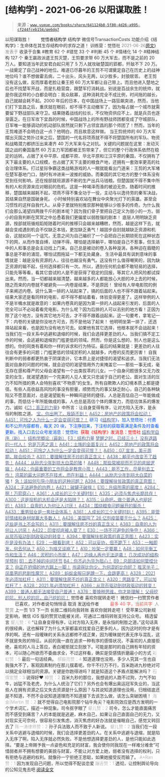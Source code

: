 # [结构学] - 2021-06-26 以阳谋取胜！

> 来源：[`www.yuque.com/books/share/641124b8-5f80-4d26-a995-cf244fceb154/qe6dg7`](https://www.yuque.com/books/share/641124b8-5f80-4d26-a995-cf244fceb154/qe6dg7)

<ne-p id="520f42f3293818f927861ebbd5b15da4_p_0" data-lake-id="520f42f3293818f927861ebbd5b15da4_p_0"><ne-text id="ub8bce456" style="color: rgb(51, 51, 51);">以阳谋取胜！</ne-text></ne-p> <ne-p id="bc04f5c11e1e7e16cfffc08963febe0a" data-lake-id="bc04f5c11e1e7e16cfffc08963febe0a"><ne-text id="ub8c3b1c6" ne-fontsize="12" style="color: rgb(255, 255, 255);">原创</ne-text><ne-text id="uc2a4db2a" ne-fontsize="14">觉悟者</ne-text><ne-text id="ubc35f609" ne-fontsize="14">结构学</ne-text></ne-p> <ne-p id="f76fb65c7d1c38e875d9ba745e8ae28a" data-lake-id="f76fb65c7d1c38e875d9ba745e8ae28a"><ne-text id="uaf53714c" ne-fontsize="14" ne-bold="true" style="color: rgb(51, 51, 51);">结构学</ne-text></ne-p> <ne-p id="55e7ce14908110e5784e42e8840d27c4" data-lake-id="55e7ce14908110e5784e42e8840d27c4"><ne-text id="u84e96975" ne-fontsize="14" style="color: rgb(51, 51, 51);">微信号</ne-text><ne-text id="u1b35c680" ne-fontsize="14" style="color: rgb(51, 51, 51);">TransactionCosts</ne-text></ne-p> <ne-p id="f328a16a4a0bc67507bb4b5dafd2dabe" data-lake-id="f328a16a4a0bc67507bb4b5dafd2dabe"><ne-text id="u6c4a9b82" ne-fontsize="14" style="color: rgb(51, 51, 51);">功能介绍</ne-text><ne-text id="ufada5550" ne-fontsize="14" style="color: rgb(51, 51, 51);">《结构学》：生命体在其生存结构中的求存之道！ 训练营：觉悟社</ne-text></ne-p> <ne-p id="59889ba34a265444fd39c94ee0a61b1a" data-lake-id="59889ba34a265444fd39c94ee0a61b1a"><ne-text id="u3f60a223" style="color: rgb(140, 140, 140);">2021-06-26</ne-text>[<ne-text id="u67fc5391" ne-fontsize="14">原文</ne-text>](https://mp.weixin.qq.com/s?__biz=MzIzMDYwOTM0Mg==&mid=2247485898&idx=1&sn=6bbdb42cc47c608648069f45e58facc9&chksm=e8b1911bdfc6180d7d00fe8bce77e4ffc5823575bcbd15a413e612eaf929d0ffa3ccff072672#rd))<ne-text id="uee0ee931" ne-fontsize="14" style="color: rgb(140, 140, 140);">发表于</ne-text></ne-p> <ne-p id="995518f3c7a2b4e99ed45e52c84c3212" data-lake-id="995518f3c7a2b4e99ed45e52c84c3212"><ne-text id="ub41954c3" style="color: rgb(51, 51, 51);">收录于合集</ne-text></ne-p> <ne-p id="9595f82de5e8eae518ea4646f38d2c0f" data-lake-id="9595f82de5e8eae518ea4646f38d2c0f"><ne-text id="u177c432c" style="color: rgb(51, 51, 51);">#教育 62 个</ne-text></ne-p> <ne-p id="9f948491cfdfd90913fb4c316038b381" data-lake-id="9f948491cfdfd90913fb4c316038b381"><ne-text id="uce37ed29" style="color: rgb(51, 51, 51);">#错觉 33 个</ne-text></ne-p> <ne-p id="776d3c2f816069d1c8e83bb4a1f159e5" data-lake-id="776d3c2f816069d1c8e83bb4a1f159e5"><ne-text id="u8cdcd405" style="color: rgb(51, 51, 51);">#判断 45 个</ne-text></ne-p> <ne-p id="6f01b02fb9c00d74cf48450b9b03a3a1" data-lake-id="6f01b02fb9c00d74cf48450b9b03a3a1"><ne-text id="u0b9ee6de" style="color: rgb(51, 51, 51);">#情绪化 14 个</ne-text></ne-p> <ne-p id="81cb5275d2c49dce361b361b2a18fb62" data-lake-id="81cb5275d2c49dce361b361b2a18fb62"><ne-text id="u1a463f5f" style="color: rgb(51, 51, 51);">#精神结构 127 个</ne-text></ne-p> <ne-p id="1c979bdf15d487cda3a0c5905f718207" data-lake-id="1c979bdf15d487cda3a0c5905f718207"><ne-text id="ud4a5d75e" style="color: rgb(51, 51, 51);">秦王嬴政派遣王剪灭楚，王剪要求带 60 万大军去，而不是之前的 20 万人。要知道当年武安君白起只用了 5 万人就攻破楚国的郢都，歼敌不下 20 万。一战奠定了自己战神的地位。难道已尽暮年的王剪不可谓奠定自己在历史上的战神地位吗？谁不想做霍去病，二十出头，风头无两，以少胜多，封狼居胥。</ne-text></ne-p> <ne-p id="1e52c5efa4e795265269d632ae7fd95a" data-lake-id="1e52c5efa4e795265269d632ae7fd95a"><ne-text id="u7329d522" style="color: rgb(51, 51, 51);">老王剪没有这么做，反而厚着老脸让秦王把 60 万大军都让自己带上。而且他进入楚地之后也不找楚军开战，而是扎稳营盘，跟楚军打消耗战。别说是百战余生的统帅，就是你我这样的小白都会明白：我众敌寡，这种消耗完全不成比例，时间拖的越长，自己就越会耗不起。2000 年后的日本，在中国战场上一路狂飙突进，然而，当他们打下宜昌之后，重庆就在眼前，却不得不主动撤军了。因为每占据一个城市就需要留下野战部队来守卫。结果随着战线的拉长，不仅物资供应不上，就是兵员也逐渐匮乏。在日军攻下宜昌的时候，中国战场上的所有野战师团都变成了守城部队，日军唯一能够调动的机动部队居然就只剩下占领宜昌的那个师团了！然而，当年的王剪难道不会明白这一点？他明白，而且故意这样做。</ne-text></ne-p> <ne-p id="e6fab79d7d316066c965917e495cff12" data-lake-id="e6fab79d7d316066c965917e495cff12"><ne-text id="u14103b98" style="color: rgb(51, 51, 51);">当王剪统帅的 60 万大军摆出灭国之势扑过来之后，楚国的一代名将项燕就不得不将楚国所有的军队、物资和战略潜力都挤压出来凑齐 40 万大军来与之对抗。关键的问题就在这里：发动灭国之战的秦国虽然 60 万主力军团都被王剪带来了，但它的整个行政体系依然在稳定的运转。占据了关中平原、成都平原、华北平原和江汉平原的秦国，不仅拥有了天下最主要的人口规模，也占据了天下主要的粮食产地，还拥有一套效率更高的社会治理体系。打过星际争霸这类战略游戏的人一眼就能看出门道来：王剪的大军堵在楚军基地门口，随时有冲进来一波推的威胁。而秦国的其它地方的整个体系没有受到任何影响，还在按部就班源源不断的生产出兵马钱粮。但楚国就不得不集中所有的人和资源来应对眼前的危机。这是一种竭泽而渔的被迫无奈。随着时间的推移，楚国越来越耗不起，项燕不得不集全功于一役，主动与以逸待劳的秦军决战，其结果自然是国破身死。</ne-text></ne-p> <ne-p id="b7ccb0207bf1b47e1e9841c210949805" data-lake-id="b7ccb0207bf1b47e1e9841c210949805"><ne-text id="u5a222819" style="color: rgb(51, 51, 51);">小时候特别喜欢站在舞台中央聚光灯下的英雄。甚至会习惯性的这样自我代入。从骨子里就特别推崇那种能够以少胜多的传奇。为什么我们会那么渴望四两拨千斤的剧本呢？因为我们骨子里把自己定义为弱小的一方。弱小的自我判断在冥冥之中怂恿着我们更偏爱以弱胜强的剧本！</ne-text></ne-p> <ne-p id="8d8d3b2047f688e500748d24e8d4f37a" data-lake-id="8d8d3b2047f688e500748d24e8d4f37a"><ne-text id="u5ffcd078" style="color: rgb(51, 51, 51);">底层人明明缺乏资源，按部就班循规蹈矩随着时间的推移只会越来越糟糕，然而，越是这样下去，就越会变成遇到机会不仅缺乏本钱，更加缺乏勇气！越固步自封就越缺乏资源和机会，这就如同一个诅咒，无意之间为自己编织了一个会把自己长期锁死在这种状态下的网，从而作茧自缚，动弹不得。哪怕是选择躺平，哪怕是自己不惹事，但生活中的人和事总是会主动找上门来。自己总是被动的卷入各种漩涡，各种迫在眉睫的事总是不断的涌现，哪怕试图拖延一下都无处藏身。</ne-text></ne-p> <ne-p id="d812f0b1c268fe4a02c60807903e13ba" data-lake-id="d812f0b1c268fe4a02c60807903e13ba"><ne-text id="ud6dc6ec8" style="color: rgb(51, 51, 51);">生活中最具有讽刺意味的事情就是：越是没有资源的人，往往也越没有勇气。这没有什么值得嘲笑的，因为缺乏资源的输不起，任何选择都只有一次。所以，遇到任何机会都不敢轻易的选择，只能先等等看，看其它尝试的人是不是获得了稳定的回报，等其它人把风险都试探出来。然而，当一切都越来越清楚，越来越多的人都能放心大胆的冲上去的时候，随之而来的内卷就不被避免——内卷是结果，不是原因！</ne-text></ne-p> <ne-p id="3c5b777f29c98e3f1d543db785aed7c8" data-lake-id="3c5b777f29c98e3f1d543db785aed7c8"><ne-text id="ua1f6fc26" style="color: rgb(51, 51, 51);">曾经有人举电影院的例子来阐述内卷。说什么第一排的人站起来了，搞的后面的人也不得不跟着站起来。结果大家还是看同样的电影，却不得不都站着看，体验变得更差了。这样举例的人不是半桶水就是故意的：如果内卷真的是因为第一排的人战起来引发的，后面的人完全可以不必站着看完电影。为什么呢？因为后排的人可以去别的地方看！正因为除了这个地方，没有其它地方可去，才不得不跟着战起来。这一句要考，拿笔记一下：</ne-text><ne-text id="u3eb6f259" ne-bold="true" style="color: rgb(51, 51, 51);">内卷的关键是你没地方可去，而不是他站了起来！</ne-text></ne-p> <ne-p id="09612cb62d4ca4c51d52f4844cef6a96" data-lake-id="09612cb62d4ca4c51d52f4844cef6a96"><ne-text id="u72ce2307" style="color: rgb(51, 51, 51);">他明明坐第一排了，还选择站起来看，也是因为没有地方可去。如果他有其它选择，他根本就不会战起来！当我们在一段关系中逃避和退缩的时候，我们会选择更差劲的人。当我们搞不定工作的时候，会逃避和退缩到门槛更低的领域。然而，你是这么想的，别人也是这么想的。你的同类有着和你一样的诉求和行为特征。最后的结果就是：更差劲的人往往会有更多的问题；门槛更低的领域淤积的人就越多，内卷的反而更厉害！</ne-text></ne-p> <ne-p id="e1998ac1a9b6f044987c94fcd04ce322" data-lake-id="e1998ac1a9b6f044987c94fcd04ce322"><ne-text id="uc02143a8" style="color: rgb(51, 51, 51);">自我判断中的弱者都更热衷于阴谋诡计，它本质上是对捷径的渴望和追求。当我们无法面对自身的问题的时候，就会迫切的渴望借用外力来掩盖它——那些一事无成，毫无存在感和尊严的父母会渴望有一个出类拔萃的儿女。一个自身问题很多又无力改变的女生，就渴望遇到一个完美的人见人爱又只忠诚于自己的老公。面对生活的压力不知所措的男人会特别喜欢“不物质”的女生。所有自欺欺人的幻境本质上都是捷径。有些人高收益高风险的事没有胆量，顺势而为的事又缺乏耐心，自己的各种缺陷又不愿意面对，总是渴望能有一种瞬间逆转的捷径。人总是高估自己一年能做成的事，而低估十年所能做成的事。人也总是高估个体的爆发力，而低估体系的爆发力。诚如《</ne-text>[<ne-text id="u6717e3a0" style="color: rgb(87, 107, 149);">C1：真正的力量</ne-text>](http://mp.weixin.qq.com/s?__biz=MzAxNDk1NjI2Mw==&mid=2247485209&idx=1&sn=d7b335d2c9632363c72de85ce7834b3e&chksm=9b8a2491acfdad87ae308d74534ec4def57980a2b1db88ffe56ac03e4d76ea55e7eab2343097&scene=21#wechat_redirect)<ne-text id="u2ca6bd83" style="color: rgb(51, 51, 51);">》中所言：</ne-text><ne-text id="uea622a78" ne-bold="true" style="color: rgb(51, 51, 51);">让自身变得有序，让对方陷入无序，是永恒的制胜之道。</ne-text></ne-p> <ne-p id="d309b572b2ec68c61cbbdf186fe4ebb9" data-lake-id="d309b572b2ec68c61cbbdf186fe4ebb9">[<ne-text id="u5eddddc5" ne-bold="true" style="color: rgb(87, 107, 149);">宝，你出圈了，我舔不到！</ne-text>](http://mp.weixin.qq.com/s?__biz=MzIzMDYwOTM0Mg==&mid=2247485866&idx=1&sn=17021a896b92b688d8bc32f60a0cda2b&chksm=e8b1917bdfc6186d35480c2d07099ae79b8303c2ca16be1326f73779c3deab43245fb2e83fe7&scene=21#wechat_redirect)</ne-p> <ne-p id="7ec5d38c216851e29f13299aa30f51e6" data-lake-id="7ec5d38c216851e29f13299aa30f51e6">[<ne-text id="ub35ec085" ne-bold="true" style="color: rgb(87, 107, 149);">A452：房地产的政策将会松动！</ne-text>](http://mp.weixin.qq.com/s?__biz=MzIzMDYwOTM0Mg==&mid=2247485878&idx=1&sn=4734a99c9336a27d5f802e5ba2495648&chksm=e8b19167dfc618718c2197c8c2b5ad15d0750193a5007806c490b9daf505f1b36f08c5f4d574&scene=21#wechat_redirect)</ne-p> <ne-p id="46c5492d82ee6440d5be0953a48472dc" data-lake-id="46c5492d82ee6440d5be0953a48472dc">[<ne-text id="u92b7ab43" ne-bold="true" style="color: rgb(87, 107, 149);">A451：可怜之人为什么一定会变得可恨？！</ne-text>](http://mp.weixin.qq.com/s?__biz=MzIzMDYwOTM0Mg==&mid=2247485857&idx=1&sn=75866aff662c66a186e00a3a47086161&chksm=e8b19170dfc6186673189998e7a84d6dde4c85002650674bfd113b5384ae24088f9a46fd11ae&scene=21#wechat_redirect)</ne-p> <ne-p id="d974b15f13a7fdba9f4041ff8634ee42" data-lake-id="d974b15f13a7fdba9f4041ff8634ee42"><ne-text id="u57f8b19b" ne-bold="true" style="color: rgb(0, 82, 255);">研习《</ne-text>[<ne-text id="u1ad06af6" ne-bold="true" style="color: rgb(87, 107, 149);">结构学</ne-text>](https://mp.weixin.qq.com/mp/appmsgalbum?action=getalbum&album_id=1318317199878225920&__biz=MzAxNDk1NjI2Mw==#wechat_redirect)<ne-text id="u4a7fa606" ne-bold="true" style="color: rgb(0, 82, 255);">》，加入觉悟社：付费和不公开内容都有，每天 20 块，下注挣回来，下注标的获取需满足条件及时查看更新。</ne-text><ne-text id="u86f3595b" style="color: rgb(0, 82, 255);">找入口去公众号发消息：觉悟社 </ne-text></ne-p> <ne-p id="f97572ad5da9ff03944b6f736b9a80fe" data-lake-id="f97572ad5da9ff03944b6f736b9a80fe"><ne-text id="ub608809d" style="color: rgb(255, 0, 0);">获取《结构学》发消息</ne-text><ne-text id="u723790c1" ne-bold="true" style="color: rgb(255, 0, 0);">：觉悟社</ne-text></ne-p>  <ne-p id="7efef54164b7827d6d1d05b229ec992d" data-lake-id="7efef54164b7827d6d1d05b229ec992d"><ne-card data-card-name="image" data-card-type="inline" id="gBTXj" data-event-boundary="card" style="color: rgb(51, 51, 51);"><ne-p id="0845593de9ea43fd6333237a47eb1a71" data-lake-id="0845593de9ea43fd6333237a47eb1a71">[<ne-text id="u8dc12de1" ne-bold="true" style="color: rgb(87, 107, 149);">结构学自序（新）！</ne-text>](http://mp.weixin.qq.com/s?__biz=MzIzMDYwOTM0Mg==&mid=2247485283&idx=1&sn=aa2b8554b8e5040f8f959636feaa06a3&chksm=e8b19fb2dfc616a430aa381b8da0815311244e694a69809cd92d0602ac34cfe5f1f419b3745e&scene=21#wechat_redirect)</ne-p> <ne-p id="dcd14305d13f824dd43bbf4be2a7b893" data-lake-id="dcd14305d13f824dd43bbf4be2a7b893">[<ne-text id="u22560098" ne-bold="true" style="color: rgb(87, 107, 149);">结构学概论（最新）</ne-text>](http://mp.weixin.qq.com/s?__biz=MzAxNDk1NjI2Mw==&mid=2247485167&idx=1&sn=d5e962eff4a8e9770c83bc87d19d07f3&chksm=9b8a2567acfdac7154f7a62996dca874e5d186b44f3d120dcb633760318788c42d304e325313&scene=21#wechat_redirect)</ne-p> <ne-p id="24238e833a9eaab942c1b90a3c838e1b" data-lake-id="24238e833a9eaab942c1b90a3c838e1b">[<ne-text id="u93519137" ne-bold="true" style="color: rgb(87, 107, 149);">F3：结构力量</ne-text>](http://mp.weixin.qq.com/s?__biz=MzAxNDk1NjI2Mw==&mid=2247484256&idx=1&sn=f10d9c530bfd6ea08b25d4bec657c13a&chksm=9b8a20e8acfda9fee057f2df26790f905c898132cac91d833d14e636edb00c20514d63189a88&scene=21#wechat_redirect)</ne-p> <ne-p id="2604bafb09dac2b79c3d5d10707861a6" data-lake-id="2604bafb09dac2b79c3d5d10707861a6">[<ne-text id="u87e99d8d" ne-bold="true" style="color: rgb(87, 107, 149);">梦醒之时，已经三十！</ne-text>](http://mp.weixin.qq.com/s?__biz=MzIzMDYwOTM0Mg==&mid=2247484378&idx=1&sn=e3a058584a13d7a5267315113964280d&chksm=e8b19b0bdfc6121df4af4b77d2d826fd0f4132ccfdee48132ce8cf86eb1ba45b898be83d1dc7&scene=21#wechat_redirect)</ne-p> <ne-p id="cae334faf6a79d4a022450ecb189de7a" data-lake-id="cae334faf6a79d4a022450ecb189de7a">[<ne-text id="u7985dc31" ne-bold="true" style="color: rgb(87, 107, 149);">没有退路的一代人！</ne-text>](http://mp.weixin.qq.com/s?__biz=MzAxNDk1NjI2Mw==&mid=2247486533&idx=1&sn=a0d5cce0656aad467148e0642eb85a00&chksm=9b8a2fcdacfda6db79857186e953a089baf1fb678b2b071cf101c5a26e7fb9768474c94243ca&scene=21#wechat_redirect)</ne-p> <ne-p id="5cba5955be182e17d2d74691ee05a8cb" data-lake-id="5cba5955be182e17d2d74691ee05a8cb">[<ne-text id="udab6c9aa" style="color: rgb(87, 107, 149);">穷是万恶之源！</ne-text>](http://mp.weixin.qq.com/s?__biz=MzAxNDk1NjI2Mw==&mid=2247483823&idx=1&sn=e54ebe9891b302dc0bf1815c76ccf8b7&chksm=9b8a2227acfdab31a05e273addd9159d4b8263d58d3c58bf214841c8189157519719c3427306&scene=21#wechat_redirect)</ne-p> <ne-p id="c7a0d2c69644c37b5561dcc3b831e97e" data-lake-id="c7a0d2c69644c37b5561dcc3b831e97e">[<ne-text id="u6c888993" ne-bold="true" style="color: rgb(87, 107, 149);">A441：士族的全面复兴！</ne-text>](http://mp.weixin.qq.com/s?__biz=MzIzMDYwOTM0Mg==&mid=2247485889&idx=1&sn=471645e27827f7e022e91d5f71b65056&chksm=e8b19110dfc61806d3c5802396a2a46b1482e16021d034ff9b80e4c2ac2deb463a92ef7de171&scene=21#wechat_redirect)</ne-p> <ne-p id="d30d7c646542be1125a2b2bc38267199" data-lake-id="d30d7c646542be1125a2b2bc38267199">[<ne-text id="u56178edd" ne-bold="true" style="color: rgb(87, 107, 149);">A452：房地产的政策将会松动！</ne-text>](http://mp.weixin.qq.com/s?__biz=MzIzMDYwOTM0Mg==&mid=2247485878&idx=1&sn=4734a99c9336a27d5f802e5ba2495648&chksm=e8b19167dfc618718c2197c8c2b5ad15d0750193a5007806c490b9daf505f1b36f08c5f4d574&scene=21#wechat_redirect)</ne-p> <ne-p id="950ca57deeb405de09da463accb8a472" data-lake-id="950ca57deeb405de09da463accb8a472">[<ne-text id="ud6538d32" ne-bold="true" style="color: rgb(87, 107, 149);">A451：可怜之人为什么一定会变得可恨？！</ne-text>](http://mp.weixin.qq.com/s?__biz=MzIzMDYwOTM0Mg==&mid=2247485857&idx=1&sn=75866aff662c66a186e00a3a47086161&chksm=e8b19170dfc6186673189998e7a84d6dde4c85002650674bfd113b5384ae24088f9a46fd11ae&scene=21#wechat_redirect)</ne-p> <ne-p id="b3428f7649d69a955401a8c29e735243" data-lake-id="b3428f7649d69a955401a8c29e735243">[<ne-text id="u6c473322" ne-bold="true" style="color: rgb(87, 107, 149);">A450：G7 宣言，美元周期，联合绞杀？</ne-text>](http://mp.weixin.qq.com/s?__biz=MzIzMDYwOTM0Mg==&mid=2247485852&idx=1&sn=7b9112d33031e09eae8e3591a6813a3f&chksm=e8b1914ddfc6185b5b91dfd07067729c91349366d409edca7395f9bb3f2fceb656e9e4be6a6f&scene=21#wechat_redirect)</ne-p> <ne-p id="c92553f86851d4456443729e8a8d629f" data-lake-id="c92553f86851d4456443729e8a8d629f">[<ne-text id="u48fef0f5" ne-bold="true" style="color: rgb(87, 107, 149);">A311：要理解住房不炒的真正含义！</ne-text>](http://mp.weixin.qq.com/s?__biz=MzIzMDYwOTM0Mg==&mid=2247484959&idx=1&sn=090583ec50bfd9febec1de463c2672f6&chksm=e8b19ecedfc617d8629080f6745c8de013cfe875de26eef6767b2d5c10782650223ed15f807b&scene=21#wechat_redirect)</ne-p> <ne-p id="c7d7c29395ccd58a17d97a1664cae04f" data-lake-id="c7d7c29395ccd58a17d97a1664cae04f">[<ne-text id="u4471846a" ne-bold="true" style="color: rgb(87, 107, 149);">A438：躺平也改变不了趋势！</ne-text>](http://mp.weixin.qq.com/s?__biz=MzIzMDYwOTM0Mg==&mid=2247485741&idx=1&sn=4bf64e053a2548715f7fb81cf973ee72&chksm=e8b191fcdfc618ea8427f2c46f7ec4bf26efa65780bcdee6666dc8ed6125843d4c3c0b8d2bf1&scene=21#wechat_redirect)</ne-p> <ne-p id="1c322a027c0a71439be95b26d0941e10" data-lake-id="1c322a027c0a71439be95b26d0941e10">[<ne-text id="uf1290036" ne-bold="true" style="color: rgb(87, 107, 149);">A444：从励志少年到拱大白菜的猪</ne-text>](http://mp.weixin.qq.com/s?__biz=MzIzMDYwOTM0Mg==&mid=2247485806&idx=1&sn=d1f7b749b1abe92999db36c5e691e40a&chksm=e8b191bfdfc618a9f3080b2efea187d6757120f005b9310e5ec1af65d028bc67b6f5f864b0c9&scene=21#wechat_redirect)<ne-text id="uf00ad588" ne-fontsize="13" style="color: rgb(53, 53, 53);">！</ne-text></ne-p> <ne-p id="af13cafc12eab81896e3f579cc2117f2" data-lake-id="af13cafc12eab81896e3f579cc2117f2">[<ne-text id="u20a98ca2" ne-bold="true" style="color: rgb(87, 107, 149);">A448：那些常被视而不见的底层逻辑！</ne-text>](http://mp.weixin.qq.com/s?__biz=MzIzMDYwOTM0Mg==&mid=2247485830&idx=1&sn=42c85288382aacb54ef38302b619e934&chksm=e8b19157dfc61841033aa2c778fc461dd05cf91d24f4ecdc3c8e812d94251607fdb69912c08f&scene=21#wechat_redirect)</ne-p> <ne-p id="47403952a7bdfd4ceefc9de01e79065a" data-lake-id="47403952a7bdfd4ceefc9de01e79065a">[<ne-text id="uf1c887de" ne-bold="true" style="color: rgb(87, 107, 149);">A442：你最重要的工作将会是教育小孩！</ne-text>](http://mp.weixin.qq.com/s?__biz=MzIzMDYwOTM0Mg==&mid=2247485779&idx=1&sn=f153b62e5332b3f7782e66397b484a64&chksm=e8b19182dfc61894b905635022963da04b534bd84752f0ae4864b60e4655fc22db99841ce47c&scene=21#wechat_redirect)</ne-p> <ne-p id="ca02e83a8e787d16c80747a38716a3fa" data-lake-id="ca02e83a8e787d16c80747a38716a3fa">[<ne-text id="u99422679" ne-bold="true" style="color: rgb(87, 107, 149);">A443：能不工作，尽量别去工作！</ne-text>](http://mp.weixin.qq.com/s?__biz=MzIzMDYwOTM0Mg==&mid=2247485773&idx=1&sn=53ef33f06482c86688f789e66dc60694&chksm=e8b1919cdfc6188ae7e40e10857a7661c927157293a294000b30c49c7699d210248718ea9315&scene=21#wechat_redirect)</ne-p> <ne-p id="c1cee79bbdb9ad1389df4cd13567a59a" data-lake-id="c1cee79bbdb9ad1389df4cd13567a59a">[<ne-text id="u8cda4501" style="color: rgb(87, 107, 149);">鸿蒙的最大问题不在技术，而在利益！</ne-text>](http://mp.weixin.qq.com/s?__biz=MzAxNDk1NjI2Mw==&mid=2247486796&idx=1&sn=591a27187f4cab2eee82aa35a701f128&chksm=9b8a2ec4acfda7d290f902d59d9917a34699da82a8db28c9d3fd970adeb01687a3d72a55512c&scene=21#wechat_redirect)</ne-p> <ne-p id="fc0eeb0effbb3555c6899d10ad63d518" data-lake-id="fc0eeb0effbb3555c6899d10ad63d518">[<ne-text id="u60030751" ne-bold="true" style="color: rgb(87, 107, 149);">A444：从励志少年到拱大白菜的猪</ne-text>](http://mp.weixin.qq.com/s?__biz=MzIzMDYwOTM0Mg==&mid=2247485806&idx=1&sn=d1f7b749b1abe92999db36c5e691e40a&chksm=e8b191bfdfc618a9f3080b2efea187d6757120f005b9310e5ec1af65d028bc67b6f5f864b0c9&scene=21#wechat_redirect)<ne-text id="uf1ee6d5a" style="color: rgb(51, 51, 51);">！</ne-text></ne-p> <ne-p id="aa3820c7cb1c513bf47b2bba2298b0ac" data-lake-id="aa3820c7cb1c513bf47b2bba2298b0ac">[<ne-text id="u9ee433a4" ne-bold="true" style="color: rgb(87, 107, 149);">急！该如何引导小朋友的这种问题？</ne-text>](http://mp.weixin.qq.com/s?__biz=MzIzMDYwOTM0Mg==&mid=2247485765&idx=1&sn=484dfcac75988fc41c1cc24c61986672&chksm=e8b19194dfc618829ee497890ec7e6e9eaaf0ab09472d2a8fae77940f45a093787e05feb2e12&scene=21#wechat_redirect)</ne-p> <ne-p id="86c8cc3e9771291cc6c3af23199f05fe" data-lake-id="86c8cc3e9771291cc6c3af23199f05fe">[<ne-text id="u461be4ee" ne-bold="true" style="color: rgb(87, 107, 149);">A394：要理解扶贫政策的真正意图！</ne-text>](http://mp.weixin.qq.com/s?__biz=MzIzMDYwOTM0Mg==&mid=2247485502&idx=1&sn=fffb9911cefa626e6fbcb9c416c1eb98&chksm=e8b190efdfc619f9b0e42f3c3d5d79c17df1619bad2b1bddd6a482242b583ee46d8a79a245e6&scene=21#wechat_redirect)</ne-p> <ne-p id="2a218b29ba581e9a1fad90dae9b00ba4" data-lake-id="2a218b29ba581e9a1fad90dae9b00ba4">[<ne-text id="u0e0d58e5" style="color: rgb(87, 107, 149);">A324：无法避免的内卷！</ne-text>](http://mp.weixin.qq.com/s?__biz=MzAxNDk1NjI2Mw==&mid=2247486351&idx=1&sn=416223e7bbe181ac9d64767f073152d1&chksm=9b8a2807acfda11139d7bb034b96551e34563b5f21310b05ac2aa8808c12fb592aedd4ee3bf5&scene=21#wechat_redirect)</ne-p> <ne-p id="af3e6d91f4f94f79515b44bd93047698" data-lake-id="af3e6d91f4f94f79515b44bd93047698">[<ne-text id="udf802f67" style="color: rgb(87, 107, 149);">A421：破罐子破摔！</ne-text>](http://mp.weixin.qq.com/s?__biz=MzAxNDk1NjI2Mw==&mid=2247486692&idx=1&sn=7a5583694f6076b2da57450d93c47456&chksm=9b8a2f6cacfda67a9cc1cee0cc003beaf5a39db506e3c5e46a37a8055efb4df1b886a0f7f9f2&scene=21#wechat_redirect)</ne-p> <ne-p id="e56c841bd41bdeab67d168428123711d" data-lake-id="e56c841bd41bdeab67d168428123711d">[<ne-text id="ud0ffcad6" ne-bold="true" style="color: rgb(87, 107, 149);">E10：升级所需的密度！</ne-text>](http://mp.weixin.qq.com/s?__biz=MzAxNDk1NjI2Mw==&mid=2247485337&idx=1&sn=e93780b3d10de5b467e71f326eb12838&chksm=9b8a2411acfdad07d858079223ba3eda77fe88caa8d769030eb67c15f5511fab584f8d1244ca&scene=21#wechat_redirect)</ne-p> <ne-p id="ae1046d9f5bfc85127d28da6b20835d2" data-lake-id="ae1046d9f5bfc85127d28da6b20835d2">[<ne-text id="u94776be6" ne-bold="true" style="color: rgb(87, 107, 149);">A284：啊！万箭穿心！</ne-text>](http://mp.weixin.qq.com/s?__biz=MzAxNDk1NjI2Mw==&mid=2247486135&idx=1&sn=e950149b9b9147e9199cfc6093605950&chksm=9b8a293facfda029419b911d4b4fa91c73bbaf695b206df2cf15124d843f4bf4b80673baa394&scene=21#wechat_redirect)</ne-p> <ne-p id="599824c54485cfafbe3c0a0f66eaef04" data-lake-id="599824c54485cfafbe3c0a0f66eaef04">[<ne-text id="uf6284132" ne-bold="true" style="color: rgb(87, 107, 149);">A361：人成长的三个关键时刻！</ne-text>](http://mp.weixin.qq.com/s?__biz=MzAxNDk1NjI2Mw==&mid=2247486472&idx=1&sn=8b46d73659ff81e3d7bd544e1718a94f&chksm=9b8a2f80acfda69601b059cb0180f8841eda098200c32c84ad6430bb8fbe33a9021fa7890344&scene=21#wechat_redirect)</ne-p> <ne-p id="6f56135222bf8bb05ef202b1cce08498" data-lake-id="6f56135222bf8bb05ef202b1cce08498">[<ne-text id="ua427ac10" ne-bold="true" style="color: rgb(87, 107, 149);">A335：必须与焦虑长期共存！</ne-text>](http://mp.weixin.qq.com/s?__biz=MzIzMDYwOTM0Mg==&mid=2247485165&idx=1&sn=f3f0957c63fa549b288f00c8b117162e&chksm=e8b19e3cdfc6172a188000afd2b522144a04ba774169824cad2067d93b5365537ff0644f6b9f&scene=21#wechat_redirect)</ne-p> <ne-p id="404c52d90c82d472e31469707060be7d" data-lake-id="404c52d90c82d472e31469707060be7d">[<ne-text id="u1feb3e0a" ne-bold="true" style="color: rgb(87, 107, 149);">A300：这是投机的大机会还是大陷阱？！</ne-text>](http://mp.weixin.qq.com/s?__biz=MzIzMDYwOTM0Mg==&mid=2247484882&idx=1&sn=b103029f41e3aede94e1a45d035cd9ac&chksm=e8b19d03dfc614153863f37ca3f9204b451e2c02ad5ca8680c120e2458e628e5329c76b2d42c&scene=21#wechat_redirect)</ne-p> <ne-p id="bedf82a44a96b0a278c5f2df4798da91" data-lake-id="bedf82a44a96b0a278c5f2df4798da91">[<ne-text id="ucb39bbb9" style="color: rgb(87, 107, 149);">A315：认命吧，做个普通人也挺好的！</ne-text>](http://mp.weixin.qq.com/s?__biz=MzIzMDYwOTM0Mg==&mid=2247485008&idx=1&sn=bcaf70c42d4676c8f69de9f9ead1e495&chksm=e8b19e81dfc617973ba40200519407186760e32843fc6f379020da6160b0ba89870dadcae5fa&scene=21#wechat_redirect)</ne-p> <ne-p id="1d7a108a9d75436fc3eb92faf4b9ca30" data-lake-id="1d7a108a9d75436fc3eb92faf4b9ca30">[<ne-text id="u4b02c6f0" ne-bold="true" style="color: rgb(87, 107, 149);">A383：自卑的人为何让人讨厌！</ne-text>](http://mp.weixin.qq.com/s?__biz=MzIzMDYwOTM0Mg==&mid=2247485464&idx=1&sn=3ebe8a620ca2e53b61b160cda3214735&chksm=e8b190c9dfc619dfcbc895f13edc437575da2071b570e6be8e772b548167103ec5885375d812&scene=21#wechat_redirect)</ne-p> <ne-p id="a1568fed7969e5b322acf164f8e5139a" data-lake-id="a1568fed7969e5b322acf164f8e5139a">[<ne-text id="ua4cfe7c6" ne-bold="true" style="color: rgb(87, 107, 149);">A434：围绕粮食问题展开的厮杀！</ne-text>](http://mp.weixin.qq.com/s?__biz=MzIzMDYwOTM0Mg==&mid=2247485712&idx=1&sn=06a8ac8fb67aa21cfb543ef6eb52ceea&chksm=e8b191c1dfc618d70af6844f0bcf0210320f54551a2b7610312f0923c87276b246b6bde65be3&scene=21#wechat_redirect)</ne-p> <ne-p id="d24f76fc5564433519fb552340e523c1" data-lake-id="d24f76fc5564433519fb552340e523c1">[<ne-text id="u26b2d5d6" ne-bold="true" style="color: rgb(87, 107, 149);">A433：重男轻女是一套社会体系！</ne-text>](http://mp.weixin.qq.com/s?__biz=MzIzMDYwOTM0Mg==&mid=2247485706&idx=1&sn=c9d825a947ec93698b4857b27ce9c56a&chksm=e8b191dbdfc618cd8606dd7c7508ff19fa38a07b64e1a22b718ef192da8454e041494f851fc8&scene=21#wechat_redirect)</ne-p> <ne-p id="98a34a85c5d8ac7ef206daefdf85f3cc" data-lake-id="98a34a85c5d8ac7ef206daefdf85f3cc">[<ne-text id="u6c398a41" ne-bold="true" style="color: rgb(87, 107, 149);">A361：人成长的三个关键时刻！</ne-text>](http://mp.weixin.qq.com/s?__biz=MzAxNDk1NjI2Mw==&mid=2247486472&idx=1&sn=8b46d73659ff81e3d7bd544e1718a94f&chksm=9b8a2f80acfda69601b059cb0180f8841eda098200c32c84ad6430bb8fbe33a9021fa7890344&scene=21#wechat_redirect)</ne-p> <ne-p id="1b5b3d99895b521ca06f64481d171991" data-lake-id="1b5b3d99895b521ca06f64481d171991">[<ne-text id="ud4620207" ne-bold="true" style="color: rgb(87, 107, 149);">A395：能管好情绪和身材就赢大多数人！</ne-text>](http://mp.weixin.qq.com/s?__biz=MzIzMDYwOTM0Mg==&mid=2247485513&idx=1&sn=1d5d250c1e4db7d1b6d3072e559b4426&chksm=e8b19098dfc6198e415af60c0ba7dfa61e698a502a658c26205b2289bbd2e33502a77154c9a8&scene=21#wechat_redirect)</ne-p> <ne-p id="f4679d26cbcdfd4c85fa604b46290fc6" data-lake-id="f4679d26cbcdfd4c85fa604b46290fc6">[<ne-text id="ud84cc4b9" ne-bold="true" style="color: rgb(87, 107, 149);">A426：美国囤了 26 亿剂疫苗要干什么？</ne-text>](http://mp.weixin.qq.com/s?__biz=MzIzMDYwOTM0Mg==&mid=2247485684&idx=1&sn=f7a41b063f0d74b99a07b1de11d44d7f&chksm=e8b19025dfc61933743640aecc59d5d8d3fc13a9be8661b521f17257c7da5744df615db58c4d&scene=21#wechat_redirect)</ne-p> <ne-p id="bc18cdedb283a22bd16c82808730c043" data-lake-id="bc18cdedb283a22bd16c82808730c043">[<ne-text id="u885d80b8" ne-bold="true" style="color: rgb(87, 107, 149);">A425：这些是书上不会写的！</ne-text>](http://mp.weixin.qq.com/s?__biz=MzIzMDYwOTM0Mg==&mid=2247485662&idx=1&sn=1a8617a9ebd44891c112f3b3f6762f8a&chksm=e8b1900fdfc6191942a3ec1399a47af7cd44582c369a4e6211b0bd114d934785bf0c20fc09ab&scene=21#wechat_redirect)</ne-p> <ne-p id="d91bbdefc5f66cd2c9eea663f730912d" data-lake-id="d91bbdefc5f66cd2c9eea663f730912d">[<ne-text id="u973b801a" ne-bold="true" style="color: rgb(87, 107, 149);">A311：要理解住房不炒的真正含义！</ne-text>](http://mp.weixin.qq.com/s?__biz=MzIzMDYwOTM0Mg==&mid=2247484959&idx=1&sn=090583ec50bfd9febec1de463c2672f6&chksm=e8b19ecedfc617d8629080f6745c8de013cfe875de26eef6767b2d5c10782650223ed15f807b&scene=21#wechat_redirect)</ne-p> <ne-p id="ebf8a5edca1160c7adee8dad87dd7c81" data-lake-id="ebf8a5edca1160c7adee8dad87dd7c81">[<ne-text id="ua7ce9b65" ne-bold="true" style="color: rgb(87, 107, 149);">A383：自卑的人为何让人讨厌！</ne-text>](http://mp.weixin.qq.com/s?__biz=MzIzMDYwOTM0Mg==&mid=2247485464&idx=1&sn=3ebe8a620ca2e53b61b160cda3214735&chksm=e8b190c9dfc619dfcbc895f13edc437575da2071b570e6be8e772b548167103ec5885375d812&scene=21#wechat_redirect)</ne-p> <ne-p id="8cf4964a204bd31b64f2d0f57ef7340b" data-lake-id="8cf4964a204bd31b64f2d0f57ef7340b">[<ne-text id="u408b719d" ne-bold="true" style="color: rgb(87, 107, 149);">A422：印度彻底被人耍了！</ne-text>](http://mp.weixin.qq.com/s?__biz=MzIzMDYwOTM0Mg==&mid=2247485648&idx=1&sn=d81338738705a1a6477a15957d3afc27&chksm=e8b19001dfc61917b7945ec5e15bc6f5177ff942d5a65f8fc8504b26d5e5068af438af4dfc1f&scene=21#wechat_redirect)</ne-p> <ne-p id="6d08d98f7134497e92240c9d74aa0a1c" data-lake-id="6d08d98f7134497e92240c9d74aa0a1c">[<ne-text id="u3f9401fb" ne-bold="true" style="color: rgb(87, 107, 149);">E30：一场不可避免的争夺！</ne-text>](http://mp.weixin.qq.com/s?__biz=MzIzMDYwOTM0Mg==&mid=2247485082&idx=1&sn=c8b4d505292d900ca750fa2a4541cc88&chksm=e8b19e4bdfc6175d3ce68f21fb0530372d2723fa81da0a447f3b7e60c39e37804456fa006cab&scene=21#wechat_redirect)</ne-p> <ne-p id="d3f79b7aaf468e045e98659744eaae64" data-lake-id="d3f79b7aaf468e045e98659744eaae64">[<ne-text id="uae52c598" ne-bold="true" style="color: rgb(87, 107, 149);">A366：从货币驱动到财政驱动的转变！</ne-text>](http://mp.weixin.qq.com/s?__biz=MzIzMDYwOTM0Mg==&mid=2247485347&idx=1&sn=a916df57ddc7230366719fbecc6c1704&chksm=e8b19f72dfc61664fd99844bfe3ffffb5d6f088807c84d99f11ddbc7410b2eed67bc4c615d53&scene=21#wechat_redirect)</ne-p> <ne-p id="f1eed3c68bb42234e6ade671b10a2fdf" data-lake-id="f1eed3c68bb42234e6ade671b10a2fdf">[<ne-text id="ua7edd6f0" ne-bold="true" style="color: rgb(87, 107, 149);">A394：要理解扶贫政策的真正意图！</ne-text>](http://mp.weixin.qq.com/s?__biz=MzIzMDYwOTM0Mg==&mid=2247485502&idx=1&sn=fffb9911cefa626e6fbcb9c416c1eb98&chksm=e8b190efdfc619f9b0e42f3c3d5d79c17df1619bad2b1bddd6a482242b583ee46d8a79a245e6&scene=21#wechat_redirect)</ne-p> <ne-p id="1421907ede0dcc0ae12dc41ff6612ed6" data-lake-id="1421907ede0dcc0ae12dc41ff6612ed6">[<ne-text id="ubbdfaddb" ne-bold="true" style="color: rgb(87, 107, 149);">A423：实在是没有办法！</ne-text>](http://mp.weixin.qq.com/s?__biz=MzIzMDYwOTM0Mg==&mid=2247485654&idx=1&sn=ac6550ab1d830da6cb7245a22dc9e346&chksm=e8b19007dfc6191122a486570feff1abdfdfb5fcdd40c88c311de2a99549542db365592e0a65&scene=21#wechat_redirect)</ne-p> <ne-p id="a0073400ec84769aa9e6dd1bd45b6699" data-lake-id="a0073400ec84769aa9e6dd1bd45b6699">[<ne-text id="u1ce761d8" ne-bold="true" style="color: rgb(87, 107, 149);">E29：一眼看到底！</ne-text>](http://mp.weixin.qq.com/s?__biz=MzIzMDYwOTM0Mg==&mid=2247485301&idx=1&sn=dc6dd50c5d742ea51ce9e394de25351a&chksm=e8b19fa4dfc616b26734c3619c6fa664474fa478d2764c3370dde41d19f6035edc05f9f191e8&scene=21#wechat_redirect)</ne-p> <ne-p id="166e24021ff0a5b43d0e66e5585f6e0b" data-lake-id="166e24021ff0a5b43d0e66e5585f6e0b">[<ne-text id="uaa94aa47" ne-bold="true" style="color: rgb(87, 107, 149);">A52：可以妥协，但不跪下！</ne-text>](http://mp.weixin.qq.com/s?__biz=MzAxNDk1NjI2Mw==&mid=2247484538&idx=1&sn=e29eeb5f458c61a722b4c1454281ae98&chksm=9b8a27f2acfdaee4d42787a5b42ffbd4bc4766bddf4efa0b0c1c115579ca84d9269a35514597&scene=21#wechat_redirect)</ne-p> <ne-p id="fa7fa40d3a82e6190bd8bdb4a601412c" data-lake-id="fa7fa40d3a82e6190bd8bdb4a601412c">[<ne-text id="u59319416" ne-bold="true" style="color: rgb(87, 107, 149);">A53：一触即发，何去何从？</ne-text>](http://mp.weixin.qq.com/s?__biz=MzAxNDk1NjI2Mw==&mid=2247484535&idx=1&sn=730dd962738c90e2a5de9558e0b6471a&chksm=9b8a27ffacfdaee9fcaf3cb350e1589a70eae4bde6172b6bd3a08b7f61fbd7645890b76b88c7&scene=21#wechat_redirect)</ne-p> <ne-p id="9c066e27bea5d23fc64bbec0c258f563" data-lake-id="9c066e27bea5d23fc64bbec0c258f563">[<ne-text id="u258fe08c" ne-bold="true" style="color: rgb(87, 107, 149);">A50：为啥又谈崩了！</ne-text>](http://mp.weixin.qq.com/s?__biz=MzAxNDk1NjI2Mw==&mid=2247484515&idx=1&sn=d5912e7e1901f7fae49d39a99d8e3b6a&chksm=9b8a27ebacfdaefde82ea607527b72552b9bca352e99f6f0875ba5b7beeddd16879b85802bde&scene=21#wechat_redirect)</ne-p> <ne-p id="b63b0340ccc5dfa0c4d25320a6999ad3" data-lake-id="b63b0340ccc5dfa0c4d25320a6999ad3">[<ne-text id="u601c2b35" ne-bold="true" style="color: rgb(87, 107, 149);">A10：吵架一定要赢！</ne-text>](http://mp.weixin.qq.com/s?__biz=MzAxNDk1NjI2Mw==&mid=2247484003&idx=1&sn=22ae8f8ff6c46632e7aca5291053d7fc&chksm=9b8a21ebacfda8fd92f8c5175bc8f2d4a47c338b6a09b1e42cae7660e9c0306c8fc72229761f&scene=21#wechat_redirect)</ne-p> <ne-p id="cbeff5d7ea29b3ee640f84ceb5b37f0c" data-lake-id="cbeff5d7ea29b3ee640f84ceb5b37f0c">[<ne-text id="uc37ed4f2" ne-bold="true" style="color: rgb(87, 107, 149);">A48：如何平衡工作和生活？</ne-text>](http://mp.weixin.qq.com/s?__biz=MzAxNDk1NjI2Mw==&mid=2247484481&idx=1&sn=ad43fc5feea038e47fa50dae514a9390&chksm=9b8a27c9acfdaedf3b7751343bd2b16a86fbeddb1896e4a24bfcbe589f4bfe8454ea656fa390&scene=21#wechat_redirect)</ne-p> <ne-p id="9e5d2388dfb0095eb3c3f19004e05a41" data-lake-id="9e5d2388dfb0095eb3c3f19004e05a41">[<ne-text id="uaa5f835c" ne-bold="true" style="color: rgb(87, 107, 149);">A46：淤积的小市民！</ne-text>](http://mp.weixin.qq.com/s?__biz=MzAxNDk1NjI2Mw==&mid=2247484472&idx=1&sn=f5df702c026dbb04688151086cdf7493&chksm=9b8a27b0acfdaea6ed5b712d94b3725bf8e322b39101916f48f935c102c433e9c7239b596c9f&scene=21#wechat_redirect)</ne-p> <ne-p id="55f83050307fbd2a519e1c09c6a60030" data-lake-id="55f83050307fbd2a519e1c09c6a60030">[<ne-text id="ub4668909" ne-bold="true" style="color: rgb(87, 107, 149);">A47：边缘人再也无法逆袭！</ne-text>](http://mp.weixin.qq.com/s?__biz=MzAxNDk1NjI2Mw==&mid=2247484476&idx=1&sn=42cd8e7b62b1c430768fe9583a9715b4&chksm=9b8a27b4acfdaea2f7ac778f91e72c9b69a725224a18c6d576f3de7caf0ff91a040bf5622645&scene=21#wechat_redirect)</ne-p> <ne-p id="56e622e8d18833cd959b3f8457cac763" data-lake-id="56e622e8d18833cd959b3f8457cac763">[<ne-text id="u3393bdf6" ne-bold="true" style="color: rgb(87, 107, 149);">几次成功的结构学预判</ne-text>](http://mp.weixin.qq.com/s?__biz=MzAxNDk1NjI2Mw==&mid=2247484266&idx=1&sn=02ab915e029cbe24d91712f741b3f37c&chksm=9b8a20e2acfda9f4498a5c76204c101ab26e7311f2fb7d3043de108d4ff6e18d72a1c889a569&scene=21#wechat_redirect)</ne-p> <ne-p id="629f7e332fd0aee6d4c571a1c04da862" data-lake-id="629f7e332fd0aee6d4c571a1c04da862">[<ne-text id="u6526187b" ne-bold="true" style="color: rgb(87, 107, 149);">B1：去不掉的中间环节</ne-text>](http://mp.weixin.qq.com/s?__biz=MzAxNDk1NjI2Mw==&mid=2247484061&idx=1&sn=1209c5618c7a801825c4d601715c442d&chksm=9b8a2115acfda803a021253d6a306e6c95fffb1fdfae4daedf94c8f602c7d2c9e52452759093&scene=21#wechat_redirect)</ne-p> <ne-p id="24fda9ba79f1d35d09f686281f9d0c75" data-lake-id="24fda9ba79f1d35d09f686281f9d0c75">[<ne-text id="udc0b68d7" ne-bold="true" style="color: rgb(87, 107, 149);">B4：你不必为华为担心！</ne-text>](http://mp.weixin.qq.com/s?__biz=MzIzMDYwOTM0Mg==&mid=2247483951&idx=1&sn=7850925e07db502ec2116efe0211318f&chksm=e8b19afedfc613e816bdef573343dbe2127c92d828c071510a8a8b9cb98384cdc7a6dbf8fbdd&scene=21#wechat_redirect)</ne-p> <ne-p id="4b141d81b2b4e51662697951025eefb6" data-lake-id="4b141d81b2b4e51662697951025eefb6">[<ne-text id="u1e34b9a4" ne-bold="true" style="color: rgb(87, 107, 149);">B9：总部该如何管控分支？</ne-text>](http://mp.weixin.qq.com/s?__biz=MzAxNDk1NjI2Mw==&mid=2247484145&idx=1&sn=41c6886b25339836dfde91b10a40fc77&chksm=9b8a2179acfda86f79a66c7e938f8422d5d3d2de33d3ba41431663493fc11020da7e7d964ff7&scene=21#wechat_redirect)</ne-p> <ne-p id="5ace2a89863d0d726ac93822bef15b88" data-lake-id="5ace2a89863d0d726ac93822bef15b88">[<ne-text id="u3558feee" ne-bold="true" style="color: rgb(87, 107, 149);">向正在坍塌的地方踹上一脚！</ne-text>](http://mp.weixin.qq.com/s?__biz=MzAxNDk1NjI2Mw==&mid=2247483789&idx=1&sn=5e44b7b524c3dc4bb7705f49ed0a44a3&chksm=9b8a2205acfdab139e4b1d44ef6702b09c9fbf79505340205d13fbdaa33207a997f54bee0e97&scene=21#wechat_redirect)</ne-p> <ne-p id="9f31cf426caca3216e80919b8c3b75f2" data-lake-id="9f31cf426caca3216e80919b8c3b75f2">[<ne-text id="u41b910a1" ne-bold="true" style="color: rgb(87, 107, 149);">书读得比你少，为何混的比你好？</ne-text>](http://mp.weixin.qq.com/s?__biz=MzAxNDk1NjI2Mw==&mid=2247484296&idx=1&sn=b0e0f11f50023aa8a20e8eeb51d39e10&chksm=9b8a2000acfda916885455b30687e2f18099abba31c78b2fabb95ca1b89ddc40f2415317d368&scene=21#wechat_redirect)</ne-p> <ne-p id="954573dd61e3e56d2d4e1ffe133b6e6d" data-lake-id="954573dd61e3e56d2d4e1ffe133b6e6d">[<ne-text id="uce4fb639" ne-bold="true" style="color: rgb(87, 107, 149);">胜天半子：凤凰男的悲剧性魔咒！</ne-text>](http://mp.weixin.qq.com/s?__biz=MzAxNDk1NjI2Mw==&mid=2247484459&idx=1&sn=3af333a7d8f81253f730e57ba86f6f11&chksm=9b8a27a3acfdaeb524c155bcc629f472e273558add2d9c91ca3295d08144bd6d7d26ed757e6c&scene=21#wechat_redirect)</ne-p> <ne-p id="0dac83f53bb5b3857399a599d96d2597" data-lake-id="0dac83f53bb5b3857399a599d96d2597">[<ne-text id="u65652b85" style="color: rgb(87, 107, 149);">A289：蚂蚁金服只是蹲一下，会跳更高！</ne-text>](http://mp.weixin.qq.com/s?__biz=MzIzMDYwOTM0Mg==&mid=2247484822&idx=1&sn=ea2d818adee1bf400b0af9ed69bcd297&chksm=e8b19d47dfc61451b7291d6369b3391b9b8b06e08f9f5eed482a15c58075880a0029c50aed9a&scene=21#wechat_redirect)</ne-p> <ne-p id="30b7889247baa12646d10da04287f639" data-lake-id="30b7889247baa12646d10da04287f639">[<ne-text id="u50b2f523" ne-bold="true" style="color: rgb(87, 107, 149);">A328：2021 年必须加杠杆！</ne-text>](http://mp.weixin.qq.com/s?__biz=MzIzMDYwOTM0Mg==&mid=2247485087&idx=1&sn=24d72f6a71bddb8954a03be5db246538&chksm=e8b19e4edfc617587a8ae645885a89ab8c3c6f67730a026d9c7c9a94ab3051ca480302147fc0&scene=21#wechat_redirect)</ne-p> <ne-p id="0efd0d485a39a8d9e68b705a96888d59" data-lake-id="0efd0d485a39a8d9e68b705a96888d59">[<ne-text id="u45ac49ca" ne-bold="true" style="color: rgb(87, 107, 149);">A311：要理解住房不炒的真正含义！</ne-text>](http://mp.weixin.qq.com/s?__biz=MzIzMDYwOTM0Mg==&mid=2247484959&idx=1&sn=090583ec50bfd9febec1de463c2672f6&chksm=e8b19ecedfc617d8629080f6745c8de013cfe875de26eef6767b2d5c10782650223ed15f807b&scene=21#wechat_redirect)</ne-p> <ne-p id="2cc83d7c9c61f48e23f521169ea14514" data-lake-id="2cc83d7c9c61f48e23f521169ea14514">[<ne-text id="u9cabd41b" ne-fontsize="13" ne-bold="true" style="color: rgb(87, 107, 149);">A320：思路变了，可以加杠杆了！</ne-text>](http://mp.weixin.qq.com/s?__biz=MzIzMDYwOTM0Mg==&mid=2247485041&idx=1&sn=add2174fa42806f885a456a072ee4fee&chksm=e8b19ea0dfc617b6734e013f780112fdd88f28ad5312ce423fea1d75da4c3757660dab175208&scene=21#wechat_redirect)</ne-p> <ne-p id="f04df7c97a1ed26426ac78f7630af826" data-lake-id="f04df7c97a1ed26426ac78f7630af826">[<ne-text id="u570752af" ne-bold="true" style="color: rgb(87, 107, 149);">A328：2021 年必须加杠杆！</ne-text>](http://mp.weixin.qq.com/s?__biz=MzIzMDYwOTM0Mg==&mid=2247485087&idx=1&sn=24d72f6a71bddb8954a03be5db246538&chksm=e8b19e4edfc617587a8ae645885a89ab8c3c6f67730a026d9c7c9a94ab3051ca480302147fc0&scene=21#wechat_redirect)</ne-p> <ne-p id="242a0add53382d6e6fab3c779d12a63b" data-lake-id="242a0add53382d6e6fab3c779d12a63b">[<ne-text id="ua39c19c3" ne-bold="true" style="color: rgb(87, 107, 149);">A366：从货币驱动到财政驱动的转变！</ne-text>](http://mp.weixin.qq.com/s?__biz=MzIzMDYwOTM0Mg==&mid=2247485347&idx=1&sn=a916df57ddc7230366719fbecc6c1704&chksm=e8b19f72dfc61664fd99844bfe3ffffb5d6f088807c84d99f11ddbc7410b2eed67bc4c615d53&scene=21#wechat_redirect)</ne-p> <ne-p id="52327b271acf10ddfa6be9de3f42d621" data-lake-id="52327b271acf10ddfa6be9de3f42d621">[<ne-text id="u783baa88" ne-bold="true" style="color: rgb(87, 107, 149);">A399：普通人都无法接受自己普通！</ne-text>](http://mp.weixin.qq.com/s?__biz=MzIzMDYwOTM0Mg==&mid=2247485532&idx=1&sn=d2766bad0b8aa0bd62dec3e5683962d6&chksm=e8b1908ddfc6199b207488a06e91893fba88232ed95b68b39be4b4e37f7f64da36ec946c17d7&scene=21#wechat_redirect)</ne-p> <ne-p id="3b5990e5de0d66b6913c09f71fbfba1f" data-lake-id="3b5990e5de0d66b6913c09f71fbfba1f">[<ne-text id="ud6a08fa3" style="color: rgb(87, 107, 149);">A376：要换种思维，你才能理解！</ne-text>](http://mp.weixin.qq.com/s?__biz=MzAxNDk1NjI2Mw==&mid=2247486529&idx=1&sn=3a50ada30a5ae0448d686c6a0c809919&chksm=9b8a2fc9acfda6df5e9243deb6e9df9a7cc0912eabd0a9c00322d42ed4c25c2daedc8de6b6ca&scene=21#wechat_redirect)</ne-p> <ne-p id="63f0d9550bf570506cfa8e002f9f1292" data-lake-id="63f0d9550bf570506cfa8e002f9f1292">[<ne-text id="uc83ff32e" ne-bold="true" style="color: rgb(87, 107, 149);">父母挖的坑，别人挖的坑，自己挖的坑！</ne-text>](http://mp.weixin.qq.com/s?__biz=MzAxNDk1NjI2Mw==&mid=2247486426&idx=1&sn=8707934ad2fe2f8017d6b7810fd61c17&chksm=9b8a2852acfda1441fded7bab2456dd2493073ad3e5d541e1080d1739879b86c25a3a61df79a&scene=21#wechat_redirect)</ne-p> <ne-p id="342f13176a29981ef84b51427f7e9ea4" data-lake-id="342f13176a29981ef84b51427f7e9ea4"><ne-text id="ued6da5be" style="color: rgb(51, 51, 51);">觉悟者</ne-text></ne-p> <ne-p id="730172fac077bb21f3a7fd0f935501c6" data-lake-id="730172fac077bb21f3a7fd0f935501c6"><ne-text id="u9bf522da" style="color: rgb(51, 51, 51);">喜欢你就转走吧！</ne-text></ne-p> <ne-p id="d9ecb66efdafa3ff630a0c3e0466dfd9" data-lake-id="d9ecb66efdafa3ff630a0c3e0466dfd9"><ne-text id="ub5695672" ne-bold="true" style="color: rgb(51, 51, 51);">微信扫一扫赞赏作者</ne-text><ne-text id="u53b667d9" ne-bold="true" style="color: rgb(255, 255, 255);">赞赏</ne-text></ne-p> <ne-p id="cba74bd760c5e9bc47d8684a20673929" data-lake-id="cba74bd760c5e9bc47d8684a20673929"><ne-text id="u839b30f8" style="color: rgb(51, 51, 51);">已喜欢，</ne-text><ne-text id="u76227654">对作者说句悄悄话</ne-text></ne-p> <ne-p id="ad0dcd9cbbd471b8ea003804eb9ab5e0" data-lake-id="ad0dcd9cbbd471b8ea003804eb9ab5e0"><ne-text id="u0f76a8bb" style="color: rgb(51, 51, 51);">取消</ne-text></ne-p> <ne-p id="b95dd9fc92a5f45d5be08c841a72343c" data-lake-id="b95dd9fc92a5f45d5be08c841a72343c"><ne-text id="u8b0bfa3e" ne-fontsize="14" ne-bold="true" style="color: rgb(51, 51, 51);">发送给作者</ne-text></ne-p> <ne-p id="f63e1c3551a8dacf55b06113e293e329" data-lake-id="f63e1c3551a8dacf55b06113e293e329"><ne-text id="u25a7ce9d" ne-bold="true" style="color: rgb(255, 255, 255);">发送</ne-text></ne-p> <ne-p id="9cda608f174e21ddd033bb375bcae93a" data-lake-id="9cda608f174e21ddd033bb375bcae93a"><ne-text id="u1590e882" ne-fontsize="13" style="color: rgb(250, 81, 81);">最多 40 字，当前共字</ne-text></ne-p> <ne-p id="01b47127b1b00ea8863929f6d73d0269" data-lake-id="01b47127b1b00ea8863929f6d73d0269"><ne-text id="u72443333" style="color: rgb(136, 136, 136);"> 人赞赏</ne-text></ne-p> <ne-p id="bd93ac7055609904a68bc6d164c93c86" data-lake-id="bd93ac7055609904a68bc6d164c93c86"><ne-text id="u75832509" style="color: rgb(51, 51, 51);">上一页</ne-text> <ne-text id="uc04b13f9">1</ne-text><ne-text id="u47d197a3" style="color: rgb(51, 51, 51);">/3 下一页</ne-text></ne-p> <ne-p id="e5d19c8c83f189812561e7f30ab2e6a5" data-lake-id="e5d19c8c83f189812561e7f30ab2e6a5"><ne-text id="u77b6f83c" style="color: rgb(51, 51, 51);">长按二维码向我转账</ne-text></ne-p> <ne-p id="5456224b9b1a809f19c8a0bcb0f5fb0b" data-lake-id="5456224b9b1a809f19c8a0bcb0f5fb0b"><ne-text id="ufeca3e98" style="color: rgb(51, 51, 51);">喜欢你就转走吧！</ne-text></ne-p> <ne-p id="211fe283740d21cc44cde0b3269f2752" data-lake-id="211fe283740d21cc44cde0b3269f2752"><ne-text id="u4c60de05" style="color: rgb(51, 51, 51);">受苹果公司新规定影响，微信 iOS 版的赞赏功能被关闭，可通过二维码转账支持公众号。</ne-text></ne-p> <ne-h3 id="4JQ6n" data-lake-id="4JQ6n"><ne-heading-ext><ne-heading-anchor></ne-heading-anchor><ne-heading-fold></ne-heading-fold></ne-heading-ext><ne-heading-content><ne-text id="u004aaadb" ne-fontsize="16" style="color: rgb(51, 51, 51);">精选留言</ne-text></ne-heading-content></ne-h3>  <ne-p id="e3772ed18db90c526b46e12123128924" data-lake-id="e3772ed18db90c526b46e12123128924"><ne-card data-card-name="image" data-card-type="inline" id="dFFfP" data-event-boundary="card" style="color: rgb(51, 51, 51);"><ne-p id="7979aa33798f97b4d15f8c1708dfcc04" data-lake-id="7979aa33798f97b4d15f8c1708dfcc04"><ne-text id="uaa2be0f4" style="color: rgb(179, 179, 179);">颦儿赞：6</ne-text></ne-p> <ne-p id="4e7d7f23f0a9a5d2a7f1e128a69e463f" data-lake-id="4e7d7f23f0a9a5d2a7f1e128a69e463f"><ne-text id="ua19b8102" style="color: rgb(51, 51, 51);">“让自身变得有序，让对方陷入无序，是永恒的制胜之道。”这句话真的很经典，这也解释了为什么大家都喜欢找爱自己更多的人，因为这时的你才是有序的啊。还有一段暧昧的关系永远都修不成正果，因为暧昧就代表无序与混乱，这不就是失败的特征。从前的我一直在追求一种有序的感情状况，不喜欢的人直接拒绝，喜欢的人马上答应，表白被拒就立刻放下。可能是那时的自己拥有年轻的资本，可以随心所欲而不委曲求全，不过这样看，确实是受感情折磨最小的方式</ne-text></ne-p>  <ne-p id="bd0975c41db4a7851de9943c797e01d1" data-lake-id="bd0975c41db4a7851de9943c797e01d1"><ne-card data-card-name="image" data-card-type="inline" id="OtVYm" data-event-boundary="card" style="color: rgb(51, 51, 51);"><ne-p id="0ba7c6f195664ebeaaf0c86a7eeaf34e" data-lake-id="0ba7c6f195664ebeaaf0c86a7eeaf34e"><ne-text id="u2fef118d" style="color: rgb(179, 179, 179);">彩虹赞：5</ne-text></ne-p> <ne-p id="6d4f0823ae05bd47f1b37a4ca66295f1" data-lake-id="6d4f0823ae05bd47f1b37a4ca66295f1"><ne-text id="u6d4f19ab" style="color: rgb(51, 51, 51);">最后一句话经典。</ne-text></ne-p>  <ne-p id="3213db99ff04361c9062034e05c43184" data-lake-id="3213db99ff04361c9062034e05c43184"><ne-card data-card-name="image" data-card-type="inline" id="HajYR" data-event-boundary="card" style="color: rgb(51, 51, 51);"><ne-p id="cdcf410cdc11a68f44da8ba2d3873645" data-lake-id="cdcf410cdc11a68f44da8ba2d3873645"><ne-text id="u0346b3b6" style="color: rgb(179, 179, 179);">郝振亮赞：4</ne-text></ne-p> <ne-p id="932d2214c84617e142d80caf9540f5f4" data-lake-id="932d2214c84617e142d80caf9540f5f4"><ne-text id="uc7ea9f3e" style="color: rgb(51, 51, 51);">知道道理也没用，多少人究其一生也自我强大不了，客观因素制约在那儿摆着呢。你千不行万不行，百米跑进九秒绝对可以搞定全球相当的资源。关键是你跑得进吗？就是知道这个矛盾点能解决吗？</ne-text></ne-p>  <ne-p id="76c40931f887dcd198f90feafbe87f91" data-lake-id="76c40931f887dcd198f90feafbe87f91"><ne-card data-card-name="image" data-card-type="inline" id="naJ5K" data-event-boundary="card" style="color: rgb(51, 51, 51);"><ne-p id="54151195f95fd7294b0ce3a714baa474" data-lake-id="54151195f95fd7294b0ce3a714baa474"><ne-text id="ufa0243ec" style="color: rgb(179, 179, 179);">石偉宏赞：3</ne-text></ne-p> <ne-p id="a7c81568f31e6b176aca9a2583e0952f" data-lake-id="a7c81568f31e6b176aca9a2583e0952f"><ne-text id="ua448c812" style="color: rgb(51, 51, 51);">说得好♥</ne-text></ne-p>  <ne-p id="de1d66140682fca0254365c2887ab5ee" data-lake-id="de1d66140682fca0254365c2887ab5ee"><ne-card data-card-name="image" data-card-type="inline" id="Tlv3p" data-event-boundary="card" style="color: rgb(51, 51, 51);"><ne-p id="936c46bddbbaffd88be9cc9a9b3a2856" data-lake-id="936c46bddbbaffd88be9cc9a9b3a2856"><ne-text id="u8019e047" style="color: rgb(179, 179, 179);">樽赞：2</ne-text></ne-p> <ne-p id="8e7802c9996a65d1a60941102958ff5f" data-lake-id="8e7802c9996a65d1a60941102958ff5f"><ne-text id="u0e3eb12b" style="color: rgb(51, 51, 51);">百米九秒的那位，我想说的人跑不过狗，力气不如牛，凶猛不及老虎，为什么人统治了它们？另外也会有爆出奥运冠军失业的，当这些人在拥有资源之后又失去资源是什么原因？与其说知道道理也没用，归根结底还是不知道，不然不会说知道道理而不知道接下去该怎么做，该怎么突破困境！</ne-text></ne-p>  <ne-p id="730d58979aa2fa87606e0f01847cb9e3" data-lake-id="730d58979aa2fa87606e0f01847cb9e3"><ne-card data-card-name="image" data-card-type="inline" id="LKpaq" data-event-boundary="card" style="color: rgb(51, 51, 51);"><ne-p id="5ee30b91cfe0e0be5110d0d614d8e643" data-lake-id="5ee30b91cfe0e0be5110d0d614d8e643"><ne-text id="uf84a1fbc" style="color: rgb(179, 179, 179);">海金|Martin 赞：2</ne-text></ne-p> <ne-p id="bcef042787ba113dbadd7c58985e8d25" data-lake-id="bcef042787ba113dbadd7c58985e8d25"><ne-text id="u84e1a2a8" style="color: rgb(51, 51, 51);">就不觉得自己电影院那个钻牛角尖？电影院效应是西方发明的一个学术词汇，描述一种现象。司令抠字眼了</ne-text></ne-p>  <ne-p id="3f112f9d3c701b52a29cf42df6086082" data-lake-id="3f112f9d3c701b52a29cf42df6086082"><ne-card data-card-name="image" data-card-type="inline" id="dbdho" data-event-boundary="card" style="color: rgb(51, 51, 51);"><ne-p id="7954a312cd0a3e3dc2122c765eb77913" data-lake-id="7954a312cd0a3e3dc2122c765eb77913"><ne-text id="uba104320" style="color: rgb(179, 179, 179);">颦儿赞：2</ne-text></ne-p> <ne-p id="252cb0fde194efa8e6fd87d3a155008e" data-lake-id="252cb0fde194efa8e6fd87d3a155008e"><ne-text id="u0e5c6f4e" style="color: rgb(51, 51, 51);">司令，怎么才能直面痛苦而不感受到痛苦？人的本能就是逃避，麻木自己，如果让自己直面自己的无力，又对现实无可奈何，很容易引发焦虑，消灭焦虑的好办法就是催眠自己，感觉又转回去了</ne-text></ne-p>  <ne-p id="b610de46292bfaf0d0bbbd14e2ad4258" data-lake-id="b610de46292bfaf0d0bbbd14e2ad4258"><ne-card data-card-name="image" data-card-type="inline" id="eE8Ev" data-event-boundary="card" style="color: rgb(51, 51, 51);"><ne-p id="89fd22c27aeec39f4630640e5ba42d21" data-lake-id="89fd22c27aeec39f4630640e5ba42d21"><ne-text id="u4e77e979" style="color: rgb(179, 179, 179);">陈一涛律师赞：2</ne-text></ne-p> <ne-p id="d0f0f3101a1cffda50a8e04a6e473c79" data-lake-id="d0f0f3101a1cffda50a8e04a6e473c79"><ne-text id="uadd1dfb9" style="color: rgb(51, 51, 51);">孙子兵法致人而不致于人新说。</ne-text></ne-p>  <ne-p id="b11d2b2e68a0157cfcb65ad9ee27b679" data-lake-id="b11d2b2e68a0157cfcb65ad9ee27b679"><ne-card data-card-name="image" data-card-type="inline" id="QZa3W" data-event-boundary="card" style="color: rgb(51, 51, 51);"><ne-p id="0e810279980cce0dd6c129efc57d2d2c" data-lake-id="0e810279980cce0dd6c129efc57d2d2c"><ne-text id="ua105ee8e" style="color: rgb(179, 179, 179);">颦儿赞：2</ne-text></ne-p> <ne-p id="3ab6280016224a2ac191fdfe532b35b3" data-lake-id="3ab6280016224a2ac191fdfe532b35b3"><ne-text id="u9679bd68" style="color: rgb(51, 51, 51);">当我们在一段关系中逃避与退缩的时候，我们会选择更差劲的人。在关系中逃避与退缩，就是陷入无序了啊，陷入无序就必然失败。不是他想选择更差劲的人，是他只能如此选择。“要是上帝赐予我一点姿色和充足的财富，我会使你同我现在一样难分难舍”可惜弱者并不拥有想要的美貌与财富，不能让对方爱上她，弱者没有选择的权利，只有拒绝与逃避的权利。就像孙一宁拒绝王思聪，如果她接受反而输了。</ne-text></ne-p>  <ne-p id="586dc3a43b31204477b103fe46dfd657" data-lake-id="586dc3a43b31204477b103fe46dfd657"><ne-card data-card-name="image" data-card-type="inline" id="NWecV" data-event-boundary="card" style="color: rgb(51, 51, 51);"><ne-p id="397d2f24a9fa6973ae9425f8bd7c71ef" data-lake-id="397d2f24a9fa6973ae9425f8bd7c71ef"><ne-text id="u4b59a198" style="color: rgb(179, 179, 179);">A*Ran 赞：1</ne-text></ne-p> <ne-p id="0fe0925cd11ff48778385f91bde57bd7" data-lake-id="0fe0925cd11ff48778385f91bde57bd7"><ne-text id="ua3d3b1da" style="color: rgb(51, 51, 51);">因为发现自己问题，所以觉得不配谈恋爱</ne-text></ne-p>  <ne-p id="c364151190a7f6299558dcab06cf05be" data-lake-id="c364151190a7f6299558dcab06cf05be"><ne-card data-card-name="image" data-card-type="inline" id="YqUjM" data-event-boundary="card" style="color: rgb(51, 51, 51);"><ne-p id="40e523bff0cdf5e82ab8427ca9e22ecf" data-lake-id="40e523bff0cdf5e82ab8427ca9e22ecf"><ne-text id="u4dc8b546" style="color: rgb(179, 179, 179);">蹦吉赞：1</ne-text></ne-p> <ne-p id="1832ca654f93b130ab4b6592b103ec42" data-lake-id="1832ca654f93b130ab4b6592b103ec42"><ne-text id="ubbe145d6" style="color: rgb(51, 51, 51);">透彻，让控制舆论导向的公知见鬼去吧</ne-text></ne-p> <ne-p id="50e50ffeb81fa0efd60a6131f6cbaba6" data-lake-id="50e50ffeb81fa0efd60a6131f6cbaba6">[<ne-text id="ue51a38ca">阅读全文</ne-text>](https://t.zsxq.com/aaMvFQN)</ne-p></ne-card></ne-p></ne-card></ne-p></ne-card></ne-p></ne-card></ne-p></ne-card></ne-p></ne-card></ne-p></ne-card></ne-p></ne-card></ne-p></ne-card></ne-p></ne-card></ne-p></ne-card></ne-p></ne-card></ne-p>